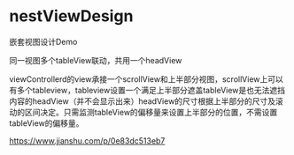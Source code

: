 # nestViewDesign
嵌套视图设计Demo

同一视图多个tableView联动，共用一个headView

viewControllerd的view承接一个scrollView和上半部分视图，scrollView上可以有多个tableview，tableview设置一个满足上半部分遮盖tableView是也无法遮挡内容的headView（并不会显示出来）headView的尺寸根据上半部分的尺寸及滚动的区间决定。只需监测tableView的偏移量来设置上半部分的位置，不需设置tableView的偏移量。

https://www.jianshu.com/p/0e83dc513eb7
